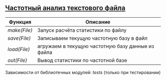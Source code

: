 ## [Частотный анализ текстового файла](../projects/stat_text/stat_text.erl)
|Функция|Описание|  
|------------|--------------------------------------------------|  
|*make(File)*| Запуск расчёта статистики по файлу|  
|*save(File)*| Записываем текущую частотную базу в файл|  
|*load(File)*| агружаем в текущую частотную базу данные из файла|  
|*out(File)*| Вывод статистики по частотной базе|  

Зависимости от библиотечных модулей: *tests* (только при тестировании)
